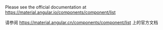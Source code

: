 Please see the official documentation at <https://material.angular.io/components/component/list>

请参阅 <https://material.angular.cn/components/component/list> 上的官方文档
